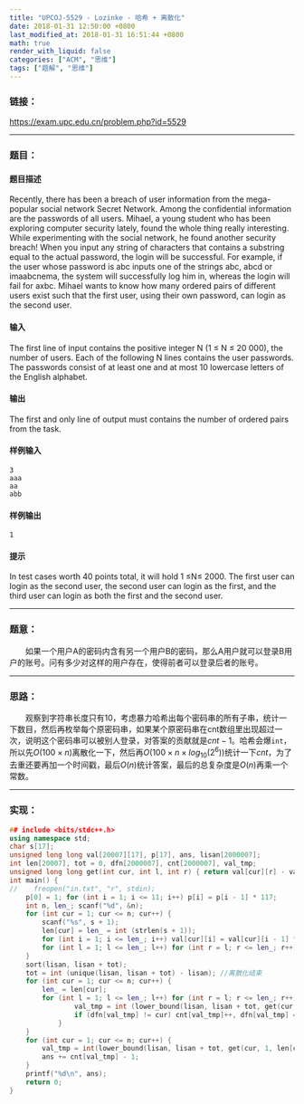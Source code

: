 ```yaml
---
title: "UPCOJ-5529 - Lozinke - 哈希 + 离散化"
date: 2018-01-31 12:50:00 +0800
last_modified_at: 2018-01-31 16:51:44 +0800
math: true
render_with_liquid: false
categories: ["ACM", "思维"]
tags: ["题解", "思维"]
---
```


### 链接：

https://exam.upc.edu.cn/problem.php?id=5529

---
### 题目：

#### 题目描述
Recently, there has been a breach of user information from the mega-popular social network Secret Network. Among the confidential information are the passwords of all users.
Mihael, a young student who has been exploring computer security lately, found the whole thing really interesting. While experimenting with the social network, he found another security breach! When you input any string of characters that contains a substring equal to the actual password, the login will be successful. For example, if the user whose password is abc inputs one of the strings abc, abcd or imaabcnema, the system will successfully log him in, whereas the login will fail for axbc. 
Mihael wants to know how many ordered pairs of different users exist such that the first user, using their own password, can login as the second user. 
#### 输入
The first line of input contains the positive integer N (1 ≤ N ≤ 20 000), the number of users. 
Each of the following N lines contains the user passwords. The passwords consist of at least one and at most 10 lowercase letters of the English alphabet. 
#### 输出
The first and only line of output must contains the number of ordered pairs from the task. 
#### 样例输入
```
3
aaa
aa
abb
```
#### 样例输出
```
1
```
#### 提示
In test cases worth 40 points total, it will hold 1 ≤N≤ 2000. The first user can login as the second user, the second user can login as the first, and the third user can login as both the first and the second user. 

---
### 题意：

&emsp;&emsp;如果一个用户A的密码内含有另一个用户B的密码，那么A用户就可以登录B用户的账号。问有多少对这样的用户存在，使得前者可以登录后者的账号。

---
### 思路：

&emsp;&emsp;观察到字符串长度只有10，考虑暴力哈希出每个密码串的所有子串，统计一下数目，然后再枚举每个原密码串，如果某个原密码串在cnt数组里出现超过一次，说明这个密码串可以被别人登录，对答案的贡献就是$cnt-1$。哈希会爆`int`，所以先$O(100\times n)$离散化一下，然后再$O(100\times n \times log_{10}{(2^6)})$统计一下$cnt$，为了去重还要再加一个时间戳，最后$O(n)$统计答案，最后的总复杂度是$O(n)$再乘一个常数。

---
### 实现：

```cpp
## include <bits/stdc++.h>
using namespace std;
char s[17];
unsigned long long val[20007][17], p[17], ans, lisan[2000007];
int len[20007], tot = 0, dfn[2000007], cnt[2000007], val_tmp;
unsigned long long get(int cur, int l, int r) { return val[cur][r] - val[cur][l - 1] * p[r - l + 1]; } //得到cur这个串对应l到r区间内的哈希值
int main() {
//    freopen("in.txt", "r", stdin);
    p[0] = 1; for (int i = 1; i <= 11; i++) p[i] = p[i - 1] * 117;
    int n, len_; scanf("%d", &n);
    for (int cur = 1; cur <= n; cur++) {
        scanf("%s", s + 1);
        len[cur] = len_ = int (strlen(s + 1));
        for (int i = 1; i <= len_; i++) val[cur][i] = val[cur][i - 1] * 117 + (s[i] - 'a' + 1); //哈希字符串
        for (int l = 1; l <= len_; l++) for (int r = l; r <= len_; r++) lisan[tot++] = get(cur, l, r); //离散化开始
    }
    sort(lisan, lisan + tot);
    tot = int (unique(lisan, lisan + tot) - lisan); //离散化结束
    for (int cur = 1; cur <= n; cur++) {
        len_ = len[cur];
        for (int l = 1; l <= len_; l++) for (int r = l; r <= len_; r++) {
                val_tmp = int (lower_bound(lisan, lisan + tot, get(cur, l, r)) - lisan);
                if (dfn[val_tmp] != cur) cnt[val_tmp]++, dfn[val_tmp] = cur; //如果对于cur这个串，某个子串是第一次出现
            }
    }
    for (int cur = 1; cur <= n; cur++) {
        val_tmp = int(lower_bound(lisan, lisan + tot, get(cur, 1, len[cur])) - lisan);
        ans += cnt[val_tmp] - 1;
    }
    printf("%d\n", ans);
    return 0;
}
```